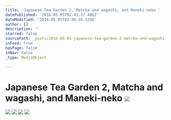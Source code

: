 ```yaml
---
title: 'Japanese Tea Garden 2, Matcha and wagashi, and Maneki-neko '
datePublished: '2016-05-05T02:43:37.486Z'
dateModified: '2016-05-05T02:30:19.529Z'
author: []
description: ''
starred: false
sourcePath: _posts/2016-05-05-japanese-tea-garden-2-matcha-and-wagashi-and-maneki-neko.md
inFeed: true
hasPage: false
inNav: false
_type: MediaObject

---
```

# Japanese Tea Garden 2, Matcha and wagashi, and Maneki-neko ![](https://the-grid-user-content.s3-us-west-2.amazonaws.com/8a767799-0276-44bb-ba99-f5a76237bd52.jpg)
![](https://the-grid-user-content.s3-us-west-2.amazonaws.com/09944fee-ea90-4533-a62c-fc3d3d10deaa.jpg)
![](https://the-grid-user-content.s3-us-west-2.amazonaws.com/83b19bef-ef2d-4387-9be0-fd4148e1c1a7.jpg)
![](https://the-grid-user-content.s3-us-west-2.amazonaws.com/5774d9fb-429b-422e-b6cf-335b9b7f38b9.jpg)
![](https://the-grid-user-content.s3-us-west-2.amazonaws.com/46a4299e-7229-4abe-b96f-2f9e4d7ab9ef.jpg)